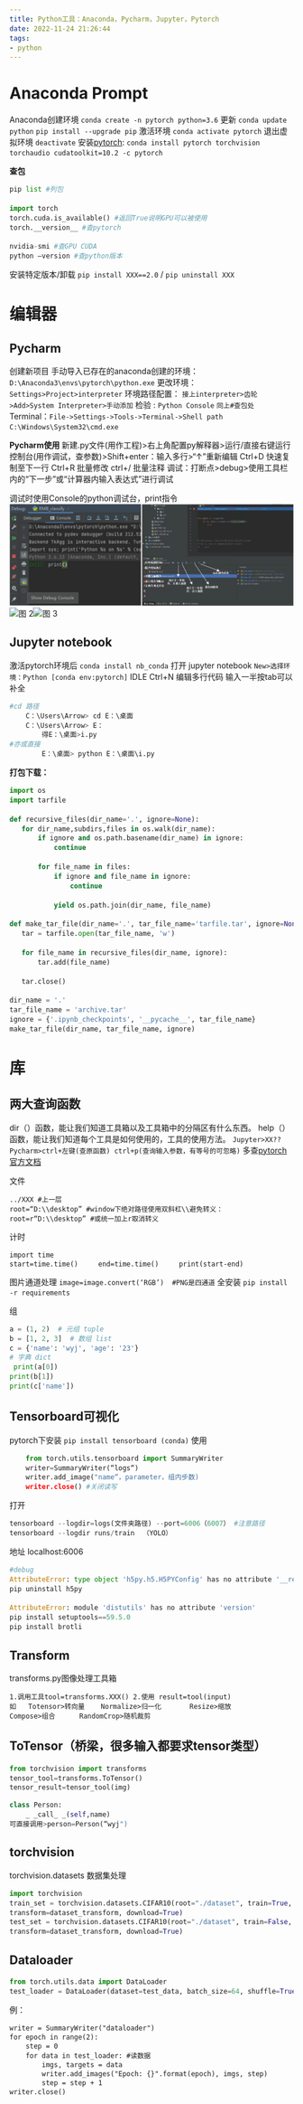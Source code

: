 ```yaml
---
title: Python工具：Anaconda，Pycharm，Jupyter，Pytorch
date: 2022-11-24 21:26:44
tags: 
- python
---
```

# Anaconda Prompt
Anaconda创建环境 ``conda create -n pytorch python=3.6``
更新 ``conda update python`` ``pip install --upgrade pip``
激活环境 ``conda activate pytorch``
退出虚拟环境 ``deactivate``
安装[pytorch](https://pytorch.org/): 
``conda install pytorch torchvision torchaudio cudatoolkit=10.2 -c pytorch``

**查包**
```py
pip list #列包

import torch
torch.cuda.is_available() #返回True说明GPU可以被使用
torch.__version__ #查pytorch

nvidia-smi #查GPU CUDA
python –version #查python版本
```
安装特定版本/卸载 ``pip install XXX==2.0`` / ``pip uninstall XXX``

# 编辑器
## Pycharm
创建新项目	手动导入已存在的anaconda创建的环境：``D:\Anaconda3\envs\pytorch\python.exe``
更改环境：				``Settings>Project>interpreter``
环境路径配置： ``接上interpreter>齿轮>Add>System Interpreter>手动添加``
检验 : 				``Python Console``	``同上#查包处``
Terminal：``File->Settings->Tools->Terminal->Shell path`` ``C:\Windows\System32\cmd.exe``

**Pycharm使用**
新建.py文件(用作工程)>右上角配置py解释器>运行/直接右键运行
控制台(用作调试，查参数)>Shift+enter：输入多行>“↑”重新编辑
Ctrl+D 快速复制至下一行
Ctrl+R 批量修改
ctrl+/ 批量注释
调试：打断点>debug>使用工具栏内的“下一步”或“计算器内输入表达式”进行调试

调试时使用Console的python调试台，print指令
![图 1](/images/3d48dab87c260ef9d021d26f8218f569fece80b9bd7ed27c94cc835121291d52.png)![图 2](/images/d2e472375bbf282c764539c21d3b00d9f7077d85d09e247faf0f23f092f0b446.png)![图 3](/images/46d8a3df125599f7e7a98ecf67cc57f419fb6ecd521d180eb4278d435bfbad4d.png)  

## Jupyter notebook
激活pytorch环境后 ``conda install nb_conda``
打开 jupyter notebook
``New>选择环境：Python [conda env:pytorch]``
IDLE Ctrl+N 编辑多行代码
输入一半按tab可以补全
```py
#cd 路径
	C：\Users\Arrow> cd E：\桌面
	C：\Users\Arrow> E：
        得E：\桌面>i.py
#亦或直接	
        E：\桌面> python E：\桌面\i.py
```

**打包下载：**
 ```py
import os
import tarfile

def recursive_files(dir_name='.', ignore=None):
    for dir_name,subdirs,files in os.walk(dir_name):
        if ignore and os.path.basename(dir_name) in ignore: 
            continue

        for file_name in files:
            if ignore and file_name in ignore:
                continue

            yield os.path.join(dir_name, file_name)

def make_tar_file(dir_name='.', tar_file_name='tarfile.tar', ignore=None):
    tar = tarfile.open(tar_file_name, 'w')

    for file_name in recursive_files(dir_name, ignore):
        tar.add(file_name)

    tar.close()

dir_name = '.'
tar_file_name = 'archive.tar'
ignore = {'.ipynb_checkpoints', '__pycache__', tar_file_name}
make_tar_file(dir_name, tar_file_name, ignore)
 ```

# 库
## 两大查询函数
dir（）函数，能让我们知道工具箱以及工具箱中的分隔区有什么东西。
help（）函数，能让我们知道每个工具是如何使用的，工具的使用方法。
``Jupyter>XX??``
``Pycharm>ctrl+左键(查原函数)	ctrl+p(查询输入参数，有等号的可忽略)``
多查[pytorch官方文档](https://pytorch.org/docs/stable/index.html)

文件
```
../XXX #上一层
root=“D:\\desktop” #window下绝对路径使用双斜杠\\避免转义：
root=r“D:\\desktop” #或统一加上r取消转义
```
计时		
```
import time 	
start=time.time()     end=time.time()     print(start-end)
```
图片通道处理 ``image=image.convert(‘RGB’)  #PNG是四通道``
全安装 		``pip install -r requirements``

组 
```py
a = (1, 2)  # 元组 tuple
b = [1, 2, 3]  # 数组 list
c = {'name': 'wyj', 'age': '23'}  
# 字典 dict
 print(a[0])
print(b[1])
print(c['name'])
```


## Tensorboard可视化
pytorch下安装 ``pip install tensorboard (conda)``
使用
```py
	from torch.utils.tensorboard import SummaryWriter
	writer=SummaryWriter(“logs“)
	writer.add_image("name“，parameter，组内步数)
	writer.close() #关闭读写 
```
打开
```py
tensorboard --logdir=logs(文件夹路径) --port=6006（6007） #注意路径
tensorboard --logdir runs/train  （YOLO）
```
地址	localhost:6006
```py
#debug
AttributeError: type object 'h5py.h5.H5PYConfig' has no attribute '__reduce_cython__'
pip uninstall h5py

AttributeError: module 'distutils' has no attribute 'version'
pip install setuptools==59.5.0
pip install brotli
```
## Transform
transforms.py图像处理工具箱
```
1.调用工具tool=transforms.XXX()	2.使用 result=tool(input)
如	Totensor>转向量	Normalize>归一化		Resize>缩放	
Compose>组合		RandomCrop>随机裁剪
```
## ToTensor（桥梁，很多输入都要求tensor类型）
```py
from torchvision import transforms
tensor_tool=transforms.ToTensor()
tensor_result=tensor_tool(img)
```
```py
class Person:
	_ _call_ _(self,name)	
可直接调用>person=Person(“wyj")
```
## torchvision
torchvision.datasets 数据集处理
```py
import torchvision
train_set = torchvision.datasets.CIFAR10(root="./dataset", train=True, #训练集
transform=dataset_transform, download=True)
test_set = torchvision.datasets.CIFAR10(root="./dataset", train=False, #测试集
transform=dataset_transform, download=True)
```
## Dataloader
```py
from torch.utils.data import DataLoader
test_loader = DataLoader(dataset=test_data, batch_size=64, shuffle=True, num_workers=0, drop_last=True)
```
例：
```
writer = SummaryWriter("dataloader")
for epoch in range(2):
    step = 0
    for data in test_loader: #读数据
        imgs, targets = data
        writer.add_images("Epoch: {}".format(epoch), imgs, step)
        step = step + 1
writer.close()
```

